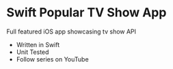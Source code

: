 # Swift Popular TV Show App 

Full featured iOS app showcasing tv show API

- Written in Swift
- Unit Tested
- Follow series on YouTube